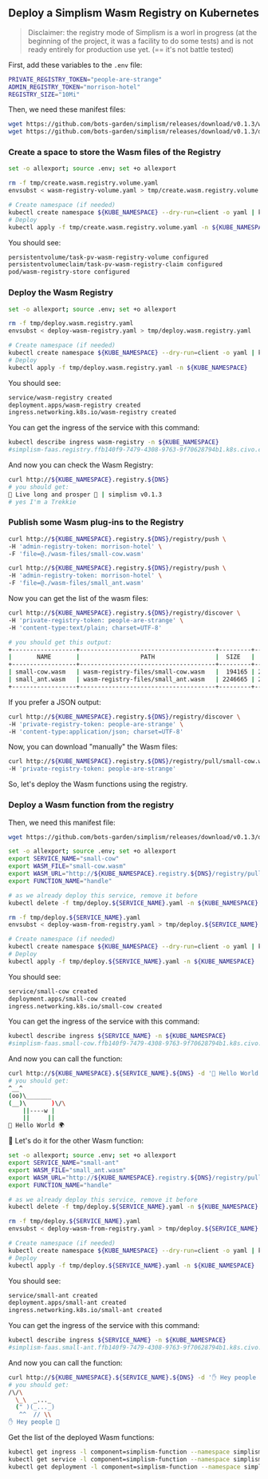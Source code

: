 ## Deploy a Simplism Wasm Registry on Kubernetes

> Disclaimer: the registry mode of Simplism is a worl in progress (at the beginning of the project, it was a facility to do some tests) and is not ready entirely for production use yet. (== it's not battle tested)

First, add these variables to the `.env` file:

```bash
PRIVATE_REGISTRY_TOKEN="people-are-strange"
ADMIN_REGISTRY_TOKEN="morrison-hotel"
REGISTRY_SIZE="10Mi"
```

Then, we need these manifest files:

```bash
wget https://github.com/bots-garden/simplism/releases/download/v0.1.3/wasm-registry-volume.yaml 
wget https://github.com/bots-garden/simplism/releases/download/v0.1.3/deploy-wasm-registry.yaml
```

### Create a space to store the Wasm files of the Registry

```bash
set -o allexport; source .env; set +o allexport

rm -f tmp/create.wasm.registry.volume.yaml
envsubst < wasm-registry-volume.yaml > tmp/create.wasm.registry.volume.yaml

# Create namespace (if needed)
kubectl create namespace ${KUBE_NAMESPACE} --dry-run=client -o yaml | kubectl apply -f -
# Deploy
kubectl apply -f tmp/create.wasm.registry.volume.yaml -n ${KUBE_NAMESPACE}
```

You should see:
```bash
persistentvolume/task-pv-wasm-registry-volume configured
persistentvolumeclaim/task-pv-wasm-registry-claim configured
pod/wasm-registry-store configured
```

### Deploy the Wasm Registry

```bash
set -o allexport; source .env; set +o allexport

rm -f tmp/deploy.wasm.registry.yaml
envsubst < deploy-wasm-registry.yaml > tmp/deploy.wasm.registry.yaml

# Create namespace (if needed)
kubectl create namespace ${KUBE_NAMESPACE} --dry-run=client -o yaml | kubectl apply -f -
# Deploy
kubectl apply -f tmp/deploy.wasm.registry.yaml -n ${KUBE_NAMESPACE}
```

You should see:
```bash
service/wasm-registry created
deployment.apps/wasm-registry created
ingress.networking.k8s.io/wasm-registry created
```

You can get the ingress of the service with this command:
```bash
kubectl describe ingress wasm-registry -n ${KUBE_NAMESPACE}
#simplism-faas.registry.ffb140f9-7479-4308-9763-9f70628794b1.k8s.civo.com 
```

And now you can check the Wasm Registry:
```bash
curl http://${KUBE_NAMESPACE}.registry.${DNS}
# you should get: 
🖖 Live long and prosper 🤗 | simplism v0.1.3
# yes I'm a Trekkie
```

### Publish some Wasm plug-ins to the Registry

```bash
curl http://${KUBE_NAMESPACE}.registry.${DNS}/registry/push \
-H 'admin-registry-token: morrison-hotel' \
-F 'file=@./wasm-files/small-cow.wasm'

curl http://${KUBE_NAMESPACE}.registry.${DNS}/registry/push \
-H 'admin-registry-token: morrison-hotel' \
-F 'file=@./wasm-files/small_ant.wasm'

```

Now you can get the list of the wasm files:
```bash
curl http://${KUBE_NAMESPACE}.registry.${DNS}/registry/discover \
-H 'private-registry-token: people-are-strange' \
-H 'content-type:text/plain; charset=UTF-8'

# you should get this output:
+------------------+--------------------------------------+---------+---------------------+
|       NAME       |                 PATH                 |  SIZE   |       CREATED       |
+------------------+--------------------------------------+---------+---------------------+
| small-cow.wasm   | wasm-registry-files/small-cow.wasm   |  194165 | 2024-01-26 07:27:00 |
| small_ant.wasm   | wasm-registry-files/small_ant.wasm   | 2246665 | 2024-01-26 07:27:07 |
+------------------+--------------------------------------+---------+---------------------+
```

If you prefer a JSON output:
```bash
curl http://${KUBE_NAMESPACE}.registry.${DNS}/registry/discover \
-H 'private-registry-token: people-are-strange' \
-H 'content-type:application/json; charset=UTF-8'
```

Now, you can download "manually" the Wasm files:
```bash
curl http://${KUBE_NAMESPACE}.registry.${DNS}/registry/pull/small-cow.wasm -o small-cow.wasm \
-H 'private-registry-token: people-are-strange'
```

So, let's deploy the Wasm functions using the registry.

### Deploy a Wasm function from the registry

Then, we need this manifest file:

```bash
wget https://github.com/bots-garden/simplism/releases/download/v0.1.3/deploy-wasm-from-registry.yaml
```

```bash
set -o allexport; source .env; set +o allexport
export SERVICE_NAME="small-cow"
export WASM_FILE="small-cow.wasm" 
export WASM_URL="http://${KUBE_NAMESPACE}.registry.${DNS}/registry/pull/${WASM_FILE}"
export FUNCTION_NAME="handle"

# as we already deploy this service, remove it before
kubectl delete -f tmp/deploy.${SERVICE_NAME}.yaml -n ${KUBE_NAMESPACE}

rm -f tmp/deploy.${SERVICE_NAME}.yaml
envsubst < deploy-wasm-from-registry.yaml > tmp/deploy.${SERVICE_NAME}.yaml

# Create namespace (if needed)
kubectl create namespace ${KUBE_NAMESPACE} --dry-run=client -o yaml | kubectl apply -f -
# Deploy
kubectl apply -f tmp/deploy.${SERVICE_NAME}.yaml -n ${KUBE_NAMESPACE}
```

You should see:
```bash
service/small-cow created
deployment.apps/small-cow created
ingress.networking.k8s.io/small-cow created
```

You can get the ingress of the service with this command:
```bash
kubectl describe ingress ${SERVICE_NAME} -n ${KUBE_NAMESPACE}
#simplism-faas.small-cow.ffb140f9-7479-4308-9763-9f70628794b1.k8s.civo.com
```

And now you can call the function:
```bash
curl http://${KUBE_NAMESPACE}.${SERVICE_NAME}.${DNS} -d '👋 Hello World 🌍'
# you should get: 
^__^
(oo)\_______
(__)\       )\/\
    ||----w |
    ||     ||
👋 Hello World 🌍
```

🎉 Let's do it for the other Wasm function:

```bash
set -o allexport; source .env; set +o allexport
export SERVICE_NAME="small-ant"
export WASM_FILE="small_ant.wasm" 
export WASM_URL="http://${KUBE_NAMESPACE}.registry.${DNS}/registry/pull/${WASM_FILE}"
export FUNCTION_NAME="handle"

# as we already deploy this service, remove it before
kubectl delete -f tmp/deploy.${SERVICE_NAME}.yaml -n ${KUBE_NAMESPACE}

rm -f tmp/deploy.${SERVICE_NAME}.yaml
envsubst < deploy-wasm-from-registry.yaml > tmp/deploy.${SERVICE_NAME}.yaml

# Create namespace (if needed)
kubectl create namespace ${KUBE_NAMESPACE} --dry-run=client -o yaml | kubectl apply -f -
# Deploy
kubectl apply -f tmp/deploy.${SERVICE_NAME}.yaml -n ${KUBE_NAMESPACE}
```

You should see:
```bash
service/small-ant created
deployment.apps/small-ant created
ingress.networking.k8s.io/small-ant created
```

You can get the ingress of the service with this command:
```bash
kubectl describe ingress ${SERVICE_NAME} -n ${KUBE_NAMESPACE}
#simplism-faas.small-ant.ffb140f9-7479-4308-9763-9f70628794b1.k8s.civo.com
```

And now you can call the function:
```bash
curl http://${KUBE_NAMESPACE}.${SERVICE_NAME}.${DNS} -d '✋ Hey people 🤗'
# you should get: 
/\/\
  \_\  _..._
  (" )(_..._)
   ^^  // \\
✋ Hey people 🤗
```

Get the list of the deployed Wasm functions:
```bash
kubectl get ingress -l component=simplism-function --namespace simplism-faas
kubectl get service -l component=simplism-function --namespace simplism-faas
kubectl get deployment -l component=simplism-function --namespace simplism-faas
```

